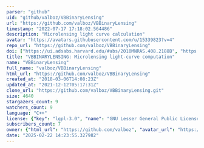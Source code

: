 ```yaml
---
parser: "github"
uid: "github/valboz/VBBinaryLensing"
url: "https://github.com/valboz/VBBinaryLensing"
timestamp: "2022-07-17 17:18:02.564486"
description: "Microlensing light curve calculation"
avatar: "https://avatars.githubusercontent.com/u/15339823?v=4"
repo_url: "https://github.com/valboz/VBBinaryLensing"
doi: ["https://ui.adsabs.harvard.edu/#abs/2010MNRAS.408.2188B", "https://ui.adsabs.harvard.edu/#abs/2018MNRAS.479.5157B", "https://ui.adsabs.harvard.edu/abs/2018ascl.soft09004B/abstract"]
title: "VBBINARYLENSING: Microlensing light-curve computation"
name: "VBBinaryLensing"
full_name: "valboz/VBBinaryLensing"
html_url: "https://github.com/valboz/VBBinaryLensing"
created_at: "2018-03-06T14:08:23Z"
updated_at: "2021-12-12T05:17:31Z"
clone_url: "https://github.com/valboz/VBBinaryLensing.git"
size: 4640
stargazers_count: 9
watchers_count: 9
language: "C++"
license: {"key": "lgpl-3.0", "name": "GNU Lesser General Public License v3.0", "spdx_id": "LGPL-3.0", "url": "https://api.github.com/licenses/lgpl-3.0", "node_id": "MDc6TGljZW5zZTEy"}
subscribers_count: 7
owner: {"html_url": "https://github.com/valboz", "avatar_url": "https://avatars.githubusercontent.com/u/15339823?v=4", "login": "valboz", "type": "User"}
date: "2025-02-22 14:23:55.327982"
---
```


